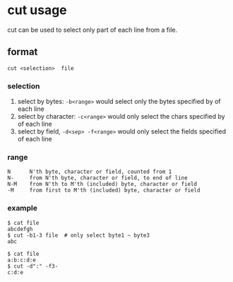 # cut usage

cut can be used to select only part of each line from a file.

## format

    cut <selection>  file

### selection

1. select by bytes: `-b<range>` would select only the bytes specified by <range> of each line
2. select by character: `-c<range>` would only select the chars specified by <range> of each line
3. select by field, `-d<sep> -f<range>` would only select the fields specified <range> of each line

### range

    N      N'th byte, character or field, counted from 1
    N-     from N'th byte, character or field, to end of line
    N-M    from N'th to M'th (included) byte, character or field
    -M     from first to M'th (included) byte, character or field


### example


    $ cat file
    abcdefgh
    $ cut -b1-3 file  # only select byte1 ~ byte3
    abc

    $ cat file
    a:b:c:d:e
    $ cut -d":" -f3-
    c:d:e
